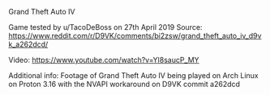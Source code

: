 Grand Theft Auto IV

Game tested by u/TacoDeBoss on 27th April 2019
Source:
https://www.reddit.com/r/D9VK/comments/bi2zsw/grand_theft_auto_iv_d9vk_a262dcd/

Video:
https://www.youtube.com/watch?v=Yl8saucP_MY

Additional info:
Footage of Grand Theft Auto IV being played on Arch Linux on Proton 3.16 with the NVAPI workaround on D9VK commit a262dcd

